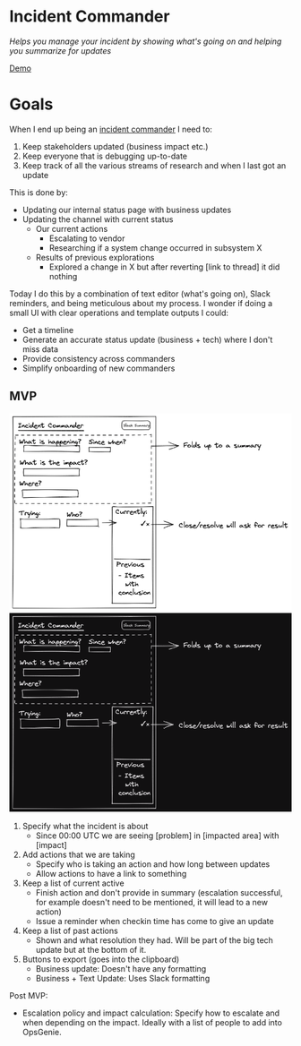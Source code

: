 Incident Commander
==================
_Helps you manage your incident by showing what's going on and helping you
summarize for updates_

[Demo](https://gaqzi.github.io/incident-commander/)

# Goals

When I end up being an [incident commander] I need to:

1. Keep stakeholders updated (business impact etc.)
2. Keep everyone that is debugging up-to-date
3. Keep track of all the various streams of research and when I last got an
   update

This is done by:

- Updating our internal status page with business updates
- Updating the channel with current status
  - Our current actions
    - Escalating to vendor
    - Researching if a system change occurred in subsystem X
  - Results of previous explorations
    - Explored a change in X but after reverting [link to thread] it did
      nothing

Today I do this by a combination of text editor (what's going on), Slack
reminders, and being meticulous about my process. I wonder if doing a small 
UI with clear operations and template outputs I could:

- Get a timeline
- Generate an accurate status update (business + tech) where I don't miss data
- Provide consistency across  commanders
- Simplify onboarding of new commanders

[incident commander]: https://www.atlassian.com/incident-management/incident-response/incident-commander

## MVP

![Mockup](docs/images/incident-commander-mockup.light.excalidraw.png#gh-light-mode-only)
![Mockup](docs/images/incident-commander-mockup.dark.excalidraw.png#gh-dark-mode-only)

1. Specify what the incident is about
   - Since 00:00 UTC we are seeing [problem] in [impacted area] with [impact]
2. Add actions that we are taking
   - Specify who is taking an action and how long between updates
   - Allow actions to have a link to something 
3. Keep a list of current active
   - Finish action and don't provide in summary (escalation successful, for
     example doesn't need to be mentioned, it will lead to a new action)
   - Issue a reminder when checkin time has come to give an update
4. Keep a list of past actions
   - Shown and what resolution they had. Will be part of the big tech 
     update but at the bottom of it.
5. Buttons to export (goes into the clipboard)
   - Business update: Doesn't have any formatting
   - Business + Text Update: Uses Slack formatting

Post MVP:
- Escalation policy and impact calculation: Specify how to escalate and
  when depending on the impact. Ideally with a list of people to add into
  OpsGenie.
